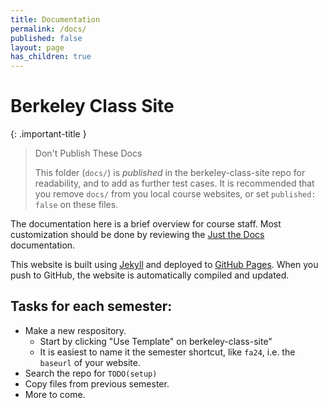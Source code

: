 ```yaml
---
title: Documentation
permalink: /docs/
published: false
layout: page
has_children: true
---
```


# Berkeley Class Site

{: .important-title }
> Don't Publish These Docs
>
> This folder (`docs/`) is _published_ in the berkeley-class-site repo for readability, and to add as further test cases. It is recommended that you remove `docs/` from you local course websites, or set `published: false` on these files.

The documentation here is a brief overview for course staff. Most customization should be done by reviewing the [Just the Docs][jtd] documentation.

This website is built using [Jekyll][jekyll] and deployed to [GitHub Pages][gh_pages]. When you push to GitHub, the website is automatically compiled and updated.

[jekyll]: https://jekyllrb.com
[gh_pages]: https://pages.github.com
[jtd]: https://just-the-docs.github.io/just-the-docs/

## Tasks for each semester:

- Make a new respository.
  - Start by clicking "Use Template" on berkeley-class-site"
  - It is easiest to name it the semester shortcut, like `fa24`, i.e. the `baseurl` of your website.
- Search the repo for `TODO(setup)`
- Copy files from previous semester.
- More to come.
